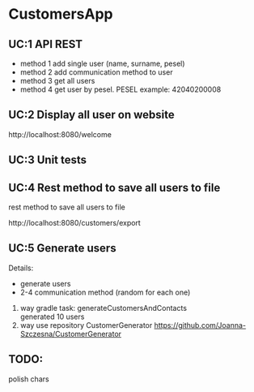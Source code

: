# CustomersApp

## UC:1 API REST

* method 1 add single user (name, surname, pesel)
* method 2 add communication method to user  
* method 3 get all users
* method 4 get user by pesel.
PESEL example: 42040200008

## UC:2 Display all user on website

http://localhost:8080/welcome

## UC:3 Unit tests



## UC:4 Rest method to save all users to file

rest method to save all users to file

http://localhost:8080/customers/export

## UC:5 Generate users

Details: 
* generate users 
* 2-4 communication method (random for each one)

1. way gradle task: generateCustomersAndContacts </br>
generated 10 users
1. way use repository CustomerGenerator
https://github.com/Joanna-Szczesna/CustomerGenerator

## TODO:
polish chars
